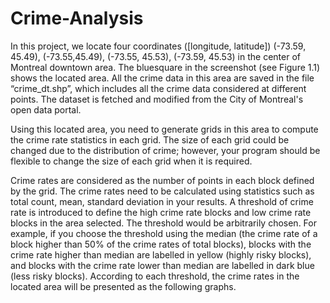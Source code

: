 # Crime-Analysis
In this project, we locate four coordinates ([longitude, latitude]) (-73.59, 45.49), (-73.55,45.49), (-73.55, 45.53), (-73.59, 45.53) in the center of Montreal downtown area. 
The bluesquare in the screenshot (see Figure 1.1) shows the located area. All the crime data in this
area are saved in the file “crime_dt.shp”, which includes all the crime data considered at
different points. The dataset is fetched and modified from the City of Montreal's open
data portal.

Using this located area, you need to generate grids in this area to compute the crime rate
statistics in each grid. The size of each grid could be changed due to the distribution of
crime; however, your program should be flexible to change the size of each grid when it
is required.

Crime rates are considered as the number of points in each block defined by the grid. The
crime rates need to be calculated using statistics such as total count, mean, standard
deviation in your results. A threshold of crime rate is introduced to define the high crime
rate blocks and low crime rate blocks in the area selected. The threshold would be
arbitrarily chosen. For example, if you choose the threshold using the median (the crime
rate of a block higher than 50% of the crime rates of total blocks), blocks with the crime
rate higher than median are labelled in yellow (highly risky blocks), and blocks with the
crime rate lower than median are labelled in dark blue (less risky blocks). According to each threshold, the crime rates in the located area will be presented as the following
graphs.
